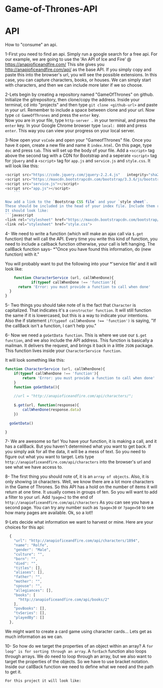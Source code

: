 # Game-of-Thrones-API
# API
How to "consume" an api.

1-First you need to find an api. Simply run a google search for a free api. 
For our example, we are going to use the 'An API of Ice and Fire' @ https://anapioficeandfire.com/
This site gives you http://anapioficeandfire.com/api/ as the base API. 
If you simply copy and paste this into the browser's url, you will see the possible extensions. 
In this case, you can capture characters, books, or houses. 
We can simply start with characters, and then we can include more later if we so choose.

2-Lets begin by creating a repository named "GameOfThrones" on github. Initialize the gitrepository, then clone/copy the address. 
Inside your terminal, cd into "projects" and then type `git clone <github-url>` and paste in your url. 
Remember to include a space between clone and your url.
Now type `cd GameOfThrones` and press the `enter` key.  
Now you are in your file, type `http-server .` in your terminal, and press the `enter` key.
In your Google Chrome browser type `local: 8080` and press `enter`.
This way you can view your progress on your local server.

3-Now open your `vsCode` and open your "GameofThrones" file.
Once you have it open, create a new file and name it `index.html`.
On this page, type `doc` and press `tab`. This will set up the body of your file.
Add a `<script>` tag above the second <body> tag with a CDN for Bootstrap and a seperate `<script>` tag for `jQuery` and a `<script>` tag for `app.js` and `service.js` and `style.css`. 
It will look like this: 
```javascript
<script src="https://code.jquery.com/jquery-2.2.4.js"   integrity="sha256-iT6Q9iMJYuQiMWNd9lDyBUStIq/8PuOW33aOqmvFpqI="   crossorigin="anonymous"></script>
<script src="https://maxcdn.bootstrapcdn.com/bootstrap/3.3.6/js/bootstrap.min.js" integrity="sha384-0mSbJDEHialfmuBBQP6A4Qrprq5OVfW37PRR3j5ELqxss1yVqOtnepnHVP9aJ7xS" crossorigin="anonymous"></script>
<script src="service.js"></script>
<script src="app.js"></script>
    ```

Now add a link to the `Bootstrap CSS file` and your `style sheet`.  
These should be included in the head of your index file. Include them right before the second `<head>` tag. 
It should look like:
```javascript
<link rel="stylesheet" href="https://maxcdn.bootstrapcdn.com/bootstrap/3.3.6/css/bootstrap.min.css" integrity="sha384-1q8mTJOASx8j1Au+a5WDVnPi2lkFfwwEAa8hDDdjZlpLegxhjVME1fgjWPGmkzs7" crossorigin="anonymous">
<link rel="stylesheet" href="style.css">
```



4- We need to write a function (which will make an ajax call via `$.get` function) that will call the API. 
Every time you write this kind of function, you need to include a callback function otherwise, your call is left hanging.
The callBack function says- *"Once you have found this information, do (new function) with it."

You will probably want to put the following into your *'service file' and it will look like: 
```javascript
    function CharacterService (url, callWhenDone){
            if(typeof callWhenDone !== 'function'){
      return 'Error: you must provide a function to call when done'
  }
}
```
5- Two things you should take note of 
    is the fact that `Character` is capitalized. That indicates it's a `constructor function`. 
    It will still function the same if it is lowercased, but this is a way to indicate your intentions. 
    Also the if statement `if(typeof callWhenDone !== 'function')` is saying, "If the callBack isn't a function, I can't help you."

6- Now we need a `goGetData function`. This is where we use our `$.get function`, and we also include the API address.
This function is basically a mailman. It delivers the request, and brings it back in a little `JSON` package. 
This function lives inside your `CharacterService function`.

It will look something like this: 

```javascript
function CharacterService (url, callWhenDone){
    if(typeof callWhenDone !== 'function'){
        return 'Error: you must provide a function to call when done'
    }
    function goGetData(){
  
    //url = "http://anapioficeandfire.com/api/characters/";
      
    $.get(url, function(response){
        callWhenDone(response.data)
    })
  
  goGetData()

}
```

7- We are awesome so far! You have your function, it is making a call, and it has a callBack. But you haven't determined what you want to get back.
If you simply ask for all the data, it will be a mess of text. 
So you need to figure out what you want to target.
Lets type `http://anapioficeandfire.com/api/characters` into the browser's url and see what we have access to.

8- The first thing you should note of, it is an `array of objects`.
Also, it is only showing `10` characters. Well, we know there are a lot more characters in the Game of Thrones. 
So this API has a hold on the number of items it will return at one time. It usually comes in groups of ten.
So you will want to add a filter to your url. 
Add `?page=2` to the end of `http://anapioficeandfire.com/api/characters`
As you can see you have a second page. You can try any number such as `?page=30` or `?page=50` to see how many pages are available.
Ok, so a lot!!

9-Lets decide what information we want to harvest or mine.
Here are your choices for this api:
```javascript
  {
    "url": "http://anapioficeandfire.com/api/characters/1894",
    "name": "Rolfe",
    "gender": "Male",
    "culture": "",
    "born": "",
    "died": "",
    "titles": [],
    "aliases": [],
    "father": "",
    "mother": "",
    "spouse": "",
    "allegiances": [],
    "books": [
      "http://anapioficeandfire.com/api/books/2"
    ],
    "povBooks": [],
    "tvSeries": [],
    "playedBy": []
  },
  ```
  We might want to create a card game using character cards... Lets get as much information as we can.

  10- So how do we target the properties of an object within an array?
  A `for loop" is for sorting through an array`. A `forEach` function also loops through arrays. 
  We do need to loop through an array, but we also want to target the properties of the objects. 
  So we have to use bracket notation.
  Inside our callBack function we need to define what we need and the path to get it.

    For this project it will look like:
    